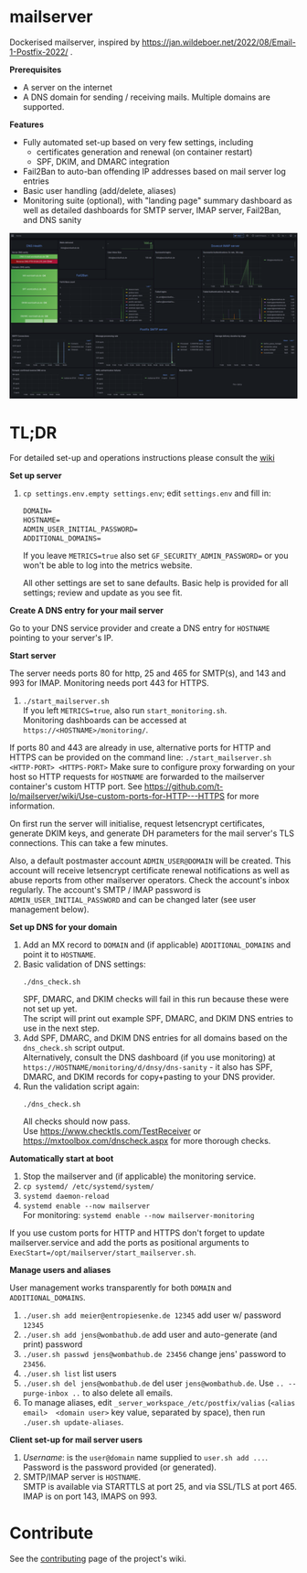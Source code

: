 # mailserver

Dockerised mailserver, inspired by https://jan.wildeboer.net/2022/08/Email-1-Postfix-2022/ .

**Prerequisites**
- A server on the internet
- A DNS domain for sending / receiving mails. Multiple domains are supported.

**Features**
- Fully automated set-up based on very few settings, including
  - certificates generation and renewal (on container restart)
  - SPF, DKIM, and DMARC integration
- Fail2Ban to auto-ban offending IP addresses based on mail server log entries
- Basic user handling (add/delete, aliases)
- Monitoring suite (optional), with "landing page" summary dashboard as well as detailed dashboards for SMTP server, IMAP server, Fail2Ban, and DNS sanity

<img src="dashboard.png">

# TL;DR

For detailed set-up and operations instructions please consult the [wiki](://github.com/t-lo/mailserver/wiki)

**Set up server**

1. `cp settings.env.empty settings.env`; edit `settings.env` and fill in:
   ```
   DOMAIN=
   HOSTNAME=
   ADMIN_USER_INITIAL_PASSWORD=
   ADDITIONAL_DOMAINS=
   ```
   If you leave `METRICS=true` also set `GF_SECURITY_ADMIN_PASSWORD=` or you won't be able to log into the metrics website.

   All other settings are set to sane defaults.
   Basic help is provided for all settings; review and update as you see fit.

**Create A DNS entry for your mail server**

Go to your DNS service provider and create a DNS entry for `HOSTNAME` pointing to your server's IP.

**Start server**

The server needs ports 80 for http, 25 and 465 for SMTP(s), and 143 and 993 for IMAP.
Monitoring needs port 443 for HTTPS.

1. `./start_mailserver.sh` <br/>
   If you left `METRICS=true`, also run `start_monitoring.sh`. <br/>
   Monitoring dashboards can be accessed at `https://<HOSTNAME>/monitoring/`.
   
If ports 80 and 443 are already in use, alternative ports for HTTP and HTTPS can be provided on the command line: `./start_mailserver.sh <HTTP-PORT> <HTTPS-PORT>`
Make sure to configure proxy forwarding on your host so HTTP requests for `HOSTNAME` are forwarded to the mailserver container's custom HTTP port.
See https://github.com/t-lo/mailserver/wiki/Use-custom-ports-for-HTTP---HTTPS for more information.

On first run the server will initialise, request letsencrypt certificates, generate DKIM keys, and generate DH parameters for the mail server's TLS connections.
This can take a few minutes.

Also, a default postmaster account `ADMIN_USER@DOMAIN` will be created.
This account will receive letsencrypt certificate renewal notifications as well as abuse reports from other mailserver operators.
Check the account's inbox regularly.
The account's SMTP / IMAP password is `ADMIN_USER_INITIAL_PASSWORD` and can be changed later (see user management below).

**Set up DNS for your domain**

1. Add an MX record to `DOMAIN` and (if applicable) `ADDITIONAL_DOMAINS` and point it to `HOSTNAME`.
2. Basic validation of DNS settings:
   ```shell
   ./dns_check.sh
   ```
   SPF, DMARC, and DKIM checks will fail in this run because these were not set up yet. <br/>
   The script will print out example SPF, DMARC, and DKIM DNS entries to use in the next step.
3. Add SPF, DMARC, and DKIM DNS entries for all domains based on the `dns_check.sh` script output. <br />
   Alternatively, consult the DNS dashboard (if you use monitoring) at `https://HOSTNAME/monitoring/d/dnsy/dns-sanity` - it also has SPF, DMARC, and DKIM records for copy+pasting to your DNS provider.
4. Run the validation script again:
   ```shell
   ./dns_check.sh
   ```
   All checks should now pass. <br/>
   Use https://www.checktls.com/TestReceiver or https://mxtoolbox.com/dnscheck.aspx for more thorough checks.

**Automatically start at boot**

1. Stop the mailserver and (if applicable) the monitoring service.
2. `cp systemd/ /etc/systemd/system/`
3. `systemd daemon-reload`
4. `systemd enable --now mailserver` <br/>
    For monitoring: `systemd enable --now mailserver-monitoring`

If you use custom ports for HTTP and HTTPS don't forget to update mailserver.service and add the ports as positional arguments to `ExecStart=/opt/mailserver/start_mailserver.sh`.

**Manage users and aliases**

User management works transparently for both `DOMAIN` and `ADDITIONAL_DOMAINS`.

1. `./user.sh add meier@entropiesenke.de 12345` add user w/ password `12345`
2. `./user.sh add jens@wombathub.de` add user and auto-generate (and print) password
3. `./user.sh passwd jens@wombathub.de 23456` change jens' password to `23456`.
4. `./user.sh list` list users
5. `./user.sh del jens@wombathub.de` del user `jens@wombathub.de`. Use `.. --purge-inbox ..` to also delete all emails.
6. To manage aliases, edit `_server_workspace_/etc/postfix/valias` (`<alias email>  <domain user>` key value, separated by space), then run `./user.sh update-aliases`.

**Client set-up for mail server users**

1. *Username*: is the `user@domain` name supplied to `user.sh add ...`. Password is the password provided (or generated).
2. SMTP/IMAP server is `HOSTNAME`. <br/>
   SMTP is available via STARTTLS at port 25, and via SSL/TLS at port 465. <br/>
   IMAP is on port 143, IMAPS on 993.

# Contribute
See the [contributing](https://github.com/t-lo/mailserver/wiki#contributing) page of the project's wiki.

